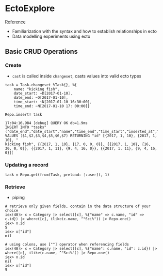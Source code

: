 # EctoExplore

[Reference](https://hexdocs.pm/ecto/getting-started.html)

- Familiarization with the syntax and how to establish relationships in ecto
- Data modelling experiments using ecto


## Basic CRUD Operations

### Create

- ```cast``` is called inside ```changeset```, casts values into valid ecto types

```
task = Task.changeset %Task{}, %{
	name: "kicking fish",
	date_start: ~D[2017-01-10],
	date_end: ~D[2017-01-10],
	time_start: ~N[2017-01-10 16:30:00],
	time_end: ~N[2017-01-10 17: 00:00]}

Repo.insert! task

17:04:16.984 [debug] QUERY OK db=1.9ms
INSERT INTO "tasks" ("date_end","date_start","name","time_end","time_start","inserted_at","updated_at") VALUES ($1,$2,$3,$4,$5,$6,$7) RETURNING "id" [{2017, 1, 10}, {2017, 1, 10}, "
kicking fish", {{2017, 1, 10}, {17, 0, 0, 0}}, {{2017, 1, 10}, {16, 30, 0, 0}}, {{2017, 1, 11}, {9, 4, 16, 0}}, {{2017, 1, 11}, {9, 4, 16, 0}}]
```

### Updating a record
```
task = Repo.get(from(Task, preload: [:user]), 1)

```

### Retrieve

- piping
```
# retrieve only given fields, contain in the data structure of your choice
iex(40)> x = Category |> select([c], %{"name" => c.name, "id" => c.id}) |> where([c], ilike(c.name, ^"Sci%")) |> Repo.one()
iex> x.id
5
iex> x["id"]
nil

# using colons, use [""] operator when referencing fields
iex(40)> x = Category |> select([c], %{"name": c.name, "id": c.id}) |> where([c], ilike(c.name, ^"Sci%")) |> Repo.one()
iex> x.id
nil
iex> x["id"]
5
```
